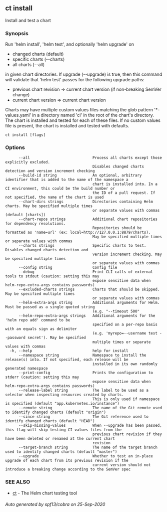 ## ct install

Install and test a chart

### Synopsis

Run 'helm install', 'helm test', and optionally 'helm upgrade' on

* changed charts (default)
* specific charts (--charts)
* all charts (--all)

in given chart directories. If upgrade (--upgrade) is true, then this
command will validate that 'helm test' passes for the following upgrade paths:

* previous chart revision => current chart version (if non-breaking SemVer change)
* current chart version => current chart version

Charts may have multiple custom values files matching the glob pattern
'*-values.yaml' in a directory named 'ci' in the root of the chart's
directory. The chart is installed and tested for each of these files.
If no custom values file is present, the chart is installed and
tested with defaults.

```
ct install [flags]
```

### Options

```
      --all                            Process all charts except those explicitly excluded.
                                       Disables changed charts detection and version increment checking
      --build-id string                An optional, arbitrary identifier that is added to the name of the namespace a
                                       chart is installed into. In a CI environment, this could be the build number or
                                       the ID of a pull request. If not specified, the name of the chart is used
      --chart-dirs strings             Directories containing Helm charts. May be specified multiple times
                                       or separate values with commas (default [charts])
      --chart-repos strings            Additional chart repositories for dependency resolutions.
                                       Repositories should be formatted as 'name=url' (ex: local=http://127.0.0.1:8879/charts).
                                       May be specified multiple times or separate values with commas
      --charts strings                 Specific charts to test. Disables changed charts detection and
                                       version increment checking. May be specified multiple times
                                       or separate values with commas
      --config string                  Config file
      --debug                          Print CLI calls of external tools to stdout (caution: setting this may
                                       expose sensitive data when helm-repo-extra-args contains passwords)
      --excluded-charts strings        Charts that should be skipped. May be specified multiple times
                                       or separate values with commas
      --helm-extra-args string         Additional arguments for Helm. Must be passed as a single quoted string
                                       (e.g. "--timeout 500"
      --helm-repo-extra-args strings   Additional arguments for the 'helm repo add' command to be
                                       specified on a per-repo basis with an equals sign as delimiter
                                       (e.g. 'myrepo=--username test --password secret'). May be specified
                                       multiple times or separate values with commas
  -h, --help                           help for install
      --namespace string               Namespace to install the release(s) into. If not specified, each release will be
                                       installed in its own randomly generated namespace
      --print-config                   Prints the configuration to stderr (caution: setting this may
                                       expose sensitive data when helm-repo-extra-args contains passwords)
      --release-label string           The label to be used as a selector when inspecting resources created by charts.
                                       This is only used if namespace is specified (default "app.kubernetes.io/instance")
      --remote string                  The name of the Git remote used to identify changed charts (default "origin")
      --since string                   The Git reference used to identify changed charts (default "HEAD")
      --skip-missing-values            When --upgrade has been passed, this flag will skip testing CI values files from the
                                       previous chart revision if they have been deleted or renamed at the current chart
                                       revision
      --target-branch string           The name of the target branch used to identify changed charts (default "master")
      --upgrade                        Whether to test an in-place upgrade of each chart from its previous revision if the
                                       current version should not introduce a breaking change according to the SemVer spec
```

### SEE ALSO

* [ct](ct.md)	 - The Helm chart testing tool

###### Auto generated by spf13/cobra on 25-Sep-2020
